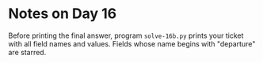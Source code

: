 Notes on Day 16
===============

Before printing the final answer, program `solve-16b.py` prints your
ticket with all field names and values. Fields whose name begins with
"departure" are starred.

